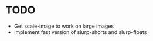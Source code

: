 # TODO
* Get scale-image to work on large images
* implement fast version of slurp-shorts and slurp-floats
